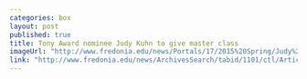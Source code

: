 ```yaml
---
categories: box
layout: post
published: true
title: Tony Award nominee Judy Kuhn to give master class
imageUrl: "http://www.fredonia.edu/news/Portals/17/2015%20Spring/Judy%20Kuhn.jpg"
link: "http://www.fredonia.edu/news/ArchivesSearch/tabid/1101/ctl/ArticleView/mid/1878/articleId/5200/Tony_Award_nominee_Judy_Kuhn_to_give_master_class.aspx"
---
```



